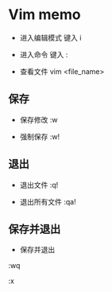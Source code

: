# Vim memo

- 进入编辑模式
键入 i

- 进入命令
键入 :

- 查看文件
vim <file_name>

## 保存

- 保存修改
:w

- 强制保存
:w!


## 退出
- 退出文件
:q!

- 退出所有文件
:qa!

## 保存并退出

- 保存并退出

:wq

:x
